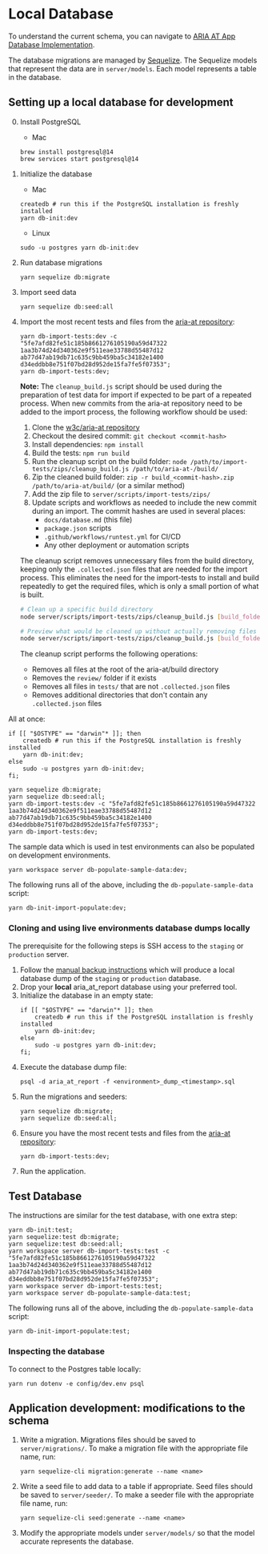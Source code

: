 # Local Database

To understand the current schema, you can navigate to [ARIA AT App Database Implementation](https://github.com/w3c/aria-at-app/wiki/ARIA-AT-App-Database-Implementation).

The database migrations are managed by [Sequelize](https://sequelize.org/). The Sequelize models that represent the data are in `server/models`. Each model represents a table in the database.

## Setting up a local database for development

0. Install PostgreSQL

   - Mac

   ```
   brew install postgresql@14
   brew services start postgresql@14
   ```

1. Initialize the database
   - Mac
   ```
   createdb # run this if the PostgreSQL installation is freshly installed
   yarn db-init:dev
   ```
   - Linux
   ```
   sudo -u postgres yarn db-init:dev
   ```
2. Run database migrations
   ```
   yarn sequelize db:migrate
   ```
3. Import seed data
   ```
   yarn sequelize db:seed:all
   ```
4. Import the most recent tests and files from the [aria-at repository](https://github.com/w3c/aria-at):

   ```
   yarn db-import-tests:dev -c "5fe7afd82fe51c185b8661276105190a59d47322 1aa3b74d24d340362e9f511eae33788d55487d12 ab77d47ab19db71c635c9bb459ba5c34182e1400 d34eddbb8e751f07bd28d952de15fa7fe5f07353";
   yarn db-import-tests:dev;
   ```

   **Note:** The `cleanup_build.js` script should be used during the preparation of test data for import if expected to be part of a repeated process. When new commits from the aria-at repository need to be added to the import process, the following workflow should be used:

   1. Clone the [w3c/aria-at repository](https://github.com/w3c/aria-at)
   2. Checkout the desired commit: `git checkout <commit-hash>`
   3. Install dependencies: `npm install`
   4. Build the tests: `npm run build`
   5. Run the cleanup script on the build folder: `node /path/to/import-tests/zips/cleanup_build.js /path/to/aria-at-/build/`
   6. Zip the cleaned build folder: `zip -r build_<commit-hash>.zip /path/to/aria-at/build/` (or a similar method)
   7. Add the zip file to `server/scripts/import-tests/zips/`
   8. Update scripts and workflows as needed to include the new commit during an import. The commit hashes are used in several places:
      - `docs/database.md` (this file)
      - `package.json` scripts
      - `.github/workflows/runtest.yml` for CI/CD
      - Any other deployment or automation scripts

   The cleanup script removes unnecessary files from the build directory, keeping only the `.collected.json` files that are needed for the import process. This eliminates the need for the import-tests to install and build repeatedly to get the required files, which is only a small portion of what is built.

   ```bash
   # Clean up a specific build directory
   node server/scripts/import-tests/zips/cleanup_build.js [build_folder]

   # Preview what would be cleaned up without actually removing files
   node server/scripts/import-tests/zips/cleanup_build.js [build_folder] --dry-run
   ```

   The cleanup script performs the following operations:

   - Removes all files at the root of the aria-at/build directory
   - Removes the `review/` folder if it exists
   - Removes all files in `tests/` that are not `.collected.json` files
   - Removes additional directories that don't contain any `.collected.json` files

All at once:

```
if [[ "$OSTYPE" == "darwin"* ]]; then
    createdb # run this if the PostgreSQL installation is freshly installed
    yarn db-init:dev;
else
    sudo -u postgres yarn db-init:dev;
fi;

yarn sequelize db:migrate;
yarn sequelize db:seed:all;
yarn db-import-tests:dev -c "5fe7afd82fe51c185b8661276105190a59d47322 1aa3b74d24d340362e9f511eae33788d55487d12 ab77d47ab19db71c635c9bb459ba5c34182e1400 d34eddbb8e751f07bd28d952de15fa7fe5f07353";
yarn db-import-tests:dev;
```

The sample data which is used in test environments can also be populated on development environments.

```
yarn workspace server db-populate-sample-data:dev;
```

The following runs all of the above, including the `db-populate-sample-data` script:

```
yarn db-init-import-populate:dev;
```

### Cloning and using live environments database dumps locally

The prerequisite for the following steps is SSH access to the `staging` or `production` server.

1. Follow the [manual backup instructions](../deploy/README.md#manual-db-backup) which will produce a local database dump of the `staging` or `production` database.
2. Drop your **local** aria_at_report database using your preferred tool.
3. Initialize the database in an empty state:
   ```
   if [[ "$OSTYPE" == "darwin"* ]]; then
       createdb # run this if the PostgreSQL installation is freshly installed
       yarn db-init:dev;
   else
       sudo -u postgres yarn db-init:dev;
   fi;
   ```
4. Execute the database dump file:
   ```
   psql -d aria_at_report -f <environment>_dump_<timestamp>.sql
   ```
5. Run the migrations and seeders:
   ```
   yarn sequelize db:migrate;
   yarn sequelize db:seed:all;
   ```
6. Ensure you have the most recent tests and files from the [aria-at repository](https://github.com/w3c/aria-at):
   ```
   yarn db-import-tests:dev;
   ```
7. Run the application.

## Test Database

The instructions are similar for the test database, with one extra step:

```
yarn db-init:test;
yarn sequelize:test db:migrate;
yarn sequelize:test db:seed:all;
yarn workspace server db-import-tests:test -c "5fe7afd82fe51c185b8661276105190a59d47322 1aa3b74d24d340362e9f511eae33788d55487d12 ab77d47ab19db71c635c9bb459ba5c34182e1400 d34eddbb8e751f07bd28d952de15fa7fe5f07353";
yarn workspace server db-import-tests:test;
yarn workspace server db-populate-sample-data:test;
```

The following runs all of the above, including the `db-populate-sample-data` script:

```
yarn db-init-import-populate:test;
```

### Inspecting the database

To connect to the Postgres table locally:

```
yarn run dotenv -e config/dev.env psql
```

## Application development: modifications to the schema

1. Write a migration. Migrations files should be saved to `server/migrations/`. To make a migration file with the appropriate file name, run:
   ```
   yarn sequelize-cli migration:generate --name <name>
   ```
2. Write a seed file to add data to a table if appropriate. Seed files should be saved to `server/seeder/`. To make a seeder file with the appropriate file name, run:
   ```
   yarn sequelize-cli seed:generate --name <name>
   ```
3. Modify the appropriate models under `server/models/` so that the model accurate represents the database.
